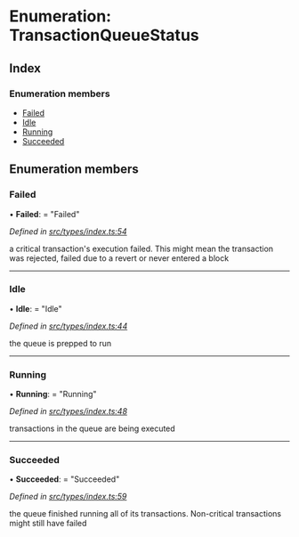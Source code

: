 # Enumeration: TransactionQueueStatus

## Index

### Enumeration members

* [Failed](transactionqueuestatus.md#failed)
* [Idle](transactionqueuestatus.md#idle)
* [Running](transactionqueuestatus.md#running)
* [Succeeded](transactionqueuestatus.md#succeeded)

## Enumeration members

###  Failed

• **Failed**: = "Failed"

*Defined in [src/types/index.ts:54](https://github.com/PolymathNetwork/polymesh-sdk/blob/8d4ef126/src/types/index.ts#L54)*

a critical transaction's execution failed.
This might mean the transaction was rejected,
failed due to a revert or never entered a block

___

###  Idle

• **Idle**: = "Idle"

*Defined in [src/types/index.ts:44](https://github.com/PolymathNetwork/polymesh-sdk/blob/8d4ef126/src/types/index.ts#L44)*

the queue is prepped to run

___

###  Running

• **Running**: = "Running"

*Defined in [src/types/index.ts:48](https://github.com/PolymathNetwork/polymesh-sdk/blob/8d4ef126/src/types/index.ts#L48)*

transactions in the queue are being executed

___

###  Succeeded

• **Succeeded**: = "Succeeded"

*Defined in [src/types/index.ts:59](https://github.com/PolymathNetwork/polymesh-sdk/blob/8d4ef126/src/types/index.ts#L59)*

the queue finished running all of its transactions. Non-critical transactions
might still have failed
